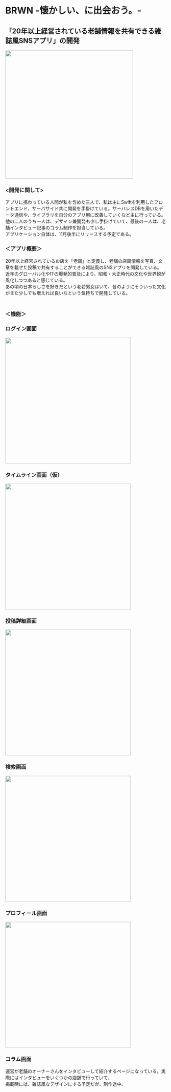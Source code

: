 # BRWN -懐かしい、に出会おう。-
## 「20年以上経営されている老舗情報を共有できる雑誌風SNSアプリ」の開発

<img src="https://github.com/chestnutman/WatashiPortfolio/blob/master/BRWN_pic06.png" width="400" hight="400">

### <開発に関して>
アプリに携わっている人間が私を含めた三人で、私は主にSwiftを利用したフロントエンド、サーバサイド共に開発を手掛けている。サーバレスDBを用いたデータ通信や、ライブラリを自分のアプリ用に改善していくなど主に行っている。他の二人のうち一人は、デザイン兼開発も少し手掛けていて、最後の一人は、老舗インタビュー記事のコラム制作を担当している。<br>
アプリケーション自体は、11月後半にリリースする予定である。<br>

### ＜アプリ概要＞
20年以上経営されているお店を「老舗」と定義し、老舗の店舗情報を写真、文章を載せた投稿で共有することができる雑誌風のSNSアプリを開発している。<br>
近年のグローバル化やITの爆発的普及により、昭和・大正時代の文化や世界観が風化しつつあると感じている。<br>
あの頃の日本らしさを好きだという老若男女はいて、昔のようにそういった文化がまた少しでも増えれば良いなという気持ちで開発している。<br>　

### ＜機能＞
### ログイン画面
<img src="https://github.com/chestnutman/WatashiPortfolio/blob/master/BRWN_Portfolio/BRWN_pic01.png" width="393" hight="684"> 

### タイムライン画面（仮）
<img src="https://github.com/chestnutman/WatashiPortfolio/blob/master/BRWN_Portfolio/BRWN_pic02.png" width="393" hight="684">

### 投稿詳細画面
<img src="https://github.com/chestnutman/WatashiPortfolio/blob/master/BRWN_Portfolio/BRWN_pic05.png" width="393" hight="684">

### 検索画面
<img src="https://github.com/chestnutman/WatashiPortfolio/blob/master/BRWN_Portfolio/BRWN_pic03.png" width="393" hight="684">

### プロフィール画面
<img src="https://github.com/chestnutman/WatashiPortfolio/blob/master/BRWN_Portfolio/BRWN_pic04.png" width="393" hight="684">

### コラム画面
運営が老舗のオーナーさんをインタビューして紹介するページになっている。実際にはインタビューをいくつかの店舗で行っていて、<br>
掲載時には、雑誌風なデザインにする予定だが、制作途中。<br>
